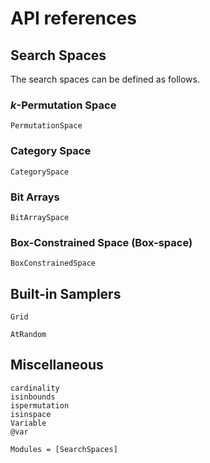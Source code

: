 # API references

## Search Spaces

The search spaces can be defined as follows.

### $k$-Permutation Space

```@docs
PermutationSpace
```

### Category Space

```@docs
CategorySpace
```

### Bit Arrays


```@docs
BitArraySpace
```

### Box-Constrained Space (Box-space)


```julia-repl
BoxConstrainedSpace
```

## Built-in Samplers

```@docs
Grid
```

```@docs
AtRandom
```

## Miscellaneous

```@docs
cardinality
isinbounds
ispermutation
isinspace
Variable
@var
```

```@autodocs
Modules = [SearchSpaces]
```
